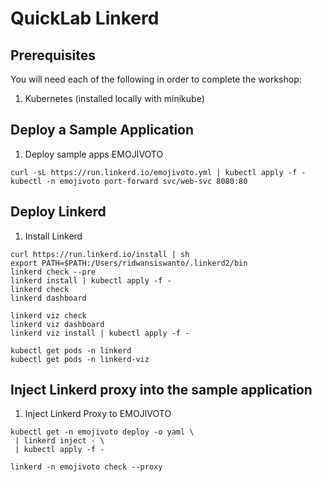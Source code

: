 # QuickLab Linkerd

## Prerequisites

You will need each of the following in order to complete the workshop:

1. Kubernetes (installed locally with minikube)


## Deploy a Sample Application

1. Deploy sample apps EMOJIVOTO

```
curl -sL https://run.linkerd.io/emojivoto.yml | kubectl apply -f -
kubectl -n emojivoto port-forward svc/web-svc 8080:80
```

## Deploy Linkerd

1. Install Linkerd

```
curl https://run.linkerd.io/install | sh
export PATH=$PATH:/Users/ridwansiswanto/.linkerd2/bin
linkerd check --pre
linkerd install | kubectl apply -f -
linkerd check
linkerd dashboard

linkerd viz check
linkerd viz dashboard
linkerd viz install | kubectl apply -f -

kubectl get pods -n linkerd
kubectl get pods -n linkerd-viz
```

## Inject Linkerd proxy into the sample application

1. Inject Linkerd Proxy to EMOJIVOTO

```
kubectl get -n emojivoto deploy -o yaml \
 | linkerd inject - \
 | kubectl apply -f -
```
```
linkerd -n emojivoto check --proxy
```
